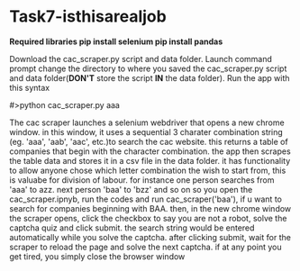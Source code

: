 # Task7-isthisarealjob

****Required libraries
  pip install selenium
  pip install pandas****
 
Download the cac_scraper.py script and data folder.
Launch command prompt change the directory to where you saved the cac_scraper.py script and data folder(<b>DON'T</b> store the script <b>IN</b> the data folder). Run the app with this syntax

#>python cac_scraper.py aaa

The cac scraper launches a selenium webdriver that opens a new chrome window. in this window, it uses a sequential 3 charater combination string (eg. 'aaa', 'aab', 'aac', etc.)to search the cac website. this returns a table of companies that begin with the character combination. the app then scrapes the table data and stores it in a csv file in the data folder.
it has functionality to allow anyone chose which letter combination the wish to start from, this is valuabe for division of labour. for instance one person searches from 'aaa' to azz. next person 'baa' to 'bzz' and so on
so you open the cac_scraper.ipnyb, run the codes and run cac_scraper('baa'), if u want to search for companies beginning with BAA. then, in the new chrome window the scraper opens, click the checkbox to say you are not a robot, solve the captcha quiz and click submit. the search string would be entered automatically while you solve the captcha. after clicking submit, wait for the scraper to reload the page and solve the next captcha. if at any point you get tired, you simply close the browser window

